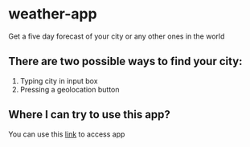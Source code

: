 # weather-app
Get a five day forecast of your city or any other ones in the world
## There are two possible ways to find your city:
1. Typing city in input box
2. Pressing a geolocation button

## Where I can try to use this app?

You can use this [link](https://weather-4242.web.app/) to access app
